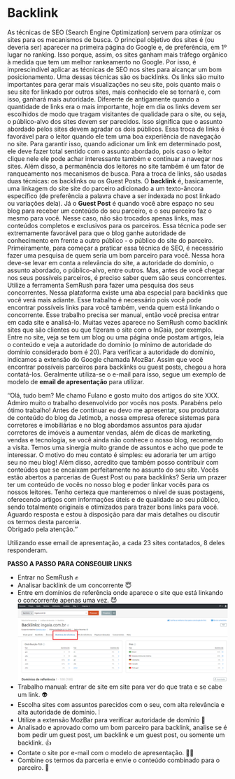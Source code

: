 <!-- TITLE: Backlinks -->
<!-- SUBTITLE: A quick summary of Backlinks -->

# Backlink
   As técnicas de SEO (Search Engine Optimization) servem para otimizar os sites para os mecanismos de busca. O principal objetivo dos sites é (ou deveria ser) aparecer na primeira página do Google e, de preferência, em 1º lugar no ranking. Isso porque, assim, os sites ganham mais tráfego orgânico à medida que tem um melhor rankeamento no Google.
Por isso, é imprescindível aplicar as técnicas de SEO nos sites para alcançar um bom posicionamento. Uma dessas técnicas são os backlinks. Os links são muito importantes para gerar mais visualizações no seu site, pois quanto mais o seu site for linkado por outros sites, mais conhecido ele se tornará e, com isso, ganhará mais autoridade.
Diferente de antigamente quando a quantidade de links era o mais importante, hoje em dia os links devem ser escolhidos de modo que tragam visitantes de qualidade para o site, ou seja, o público-alvo dos sites devem ser parecidos. Isso significa que o assunto abordado pelos sites devem agradar os dois públicos. 
   Essa troca de links é favorável para o leitor quando ele tem uma boa experiência de navegação no site. Para garantir isso, quando adicionar um link em determinado post, ele deve fazer total sentido com o assunto abordado, pois caso o leitor clique nele ele pode achar interessante também e continuar a navegar nos sites. Além disso, a permanência dos leitores no site também é um fator de ranqueamento nos mecanismos de busca.
Para a troca de links, são usadas duas técnicas: os backlinks ou os Guest Posts. O **backlink** é, basicamente, uma linkagem do site site do parceiro adicionado a um texto-âncora específico (de preferência a palavra chave a ser indexada no post linkado ou variações dela).
   Já o **Guest Post** é quando você abre espaço no seu blog para receber um conteúdo do seu parceiro, e o seu parceiro faz o mesmo para você. Nesse caso, não são trocados apenas links, mas conteúdos completos e exclusivos para os parceiros. Essa técnica pode ser extremamente favorável para que o blog ganhe autoridade de conhecimento em frente a outro público - o público do site do parceiro.
   Primeiramente, para começar a praticar essa técnica de SEO, é necessário fazer uma pesquisa de quem seria um bom parceiro para você. Nessa hora deve-se levar em conta a relevância do site, a autoridade do domínio, o assunto abordado, o público-alvo, entre outros. Mas, antes de você chegar nos seus possíveis parceiros, é preciso saber quem são seus concorrentes. 
   Utilize a ferramenta SemRush para fazer uma pesquisa dos seus concorrentes. Nessa plataforma existe uma aba especial para backlinks que você verá mais adiante. Esse trabalho é necessário pois você pode encontrar possíveis links para você também, venda quem está linkando o concorrente. Esse trabalho precisa ser manual, então você precisa entrar em cada site e analisá-lo. Muitas vezes aparece no SemRush como backlink sites que são clientes ou que fizeram o site com o InGaia, por exemplo. 
Entre no site, veja se tem um blog ou uma página onde postam artigos, leia o conteúdo e veja a autoridade do domínio (o mínimo de autoridade do domínio considerado bom é 20). Para verificar a autoridade do domínio, indicamos a extensão do Google chamada MozBar.
   Assim que você encontrar possíveis parceiros para backlinks ou guest posts, chegou a hora contatá-los. Geralmente utiliza-se o e-mail para isso, segue um exemplo de modelo de **email de apresentação** para utilizar.

‘’Olá, tudo bem?
Me chamo Fulano e gosto muito dos artigos do site XXX. Admiro muito o trabalho desenvolvido por vocês nos posts. Parabéns pelo ótimo trabalho!
Antes de continuar eu devo me apresentar, sou produtora de conteúdo do blog da Jetimob, a nossa empresa oferece sistemas para corretores e imobiliárias e no blog abordamos assuntos para ajudar corretores  de imóveis a aumentar vendas, além de dicas de marketing, vendas e tecnologia, se você ainda não conhece o nosso blog, recomendo a visita. Temos uma sinergia muito grande de assuntos e acho que pode te interessar.
O motivo do meu contato é simples: eu adoraria ter um artigo seu no meu blog! Além disso, acredito que também posso contribuir com conteúdos que se encaixam perfeitamente no assunto do seu site.
Vocês estão abertos a parcerias de Guest Post ou para backlinks? Seria um prazer ter um conteúdo de vocês no nosso blog e poder linkar vocês para os nossos leitores.
Tenho certeza que manteremos o nível de suas postagens, oferecendo artigos com informações úteis e de qualidade ao seu público, sendo totalmente originais e otimizados para trazer bons links para você. Aguardo resposta e estou à disposição para dar mais detalhes ou discutir os termos desta parceria.    
Obrigado pela atenção.’’
 
Utilizando esse email de apresentação, a cada 23 sites contatados, 8 deles responderam. 
 
 
**PASSO A PASSO PARA CONSEGUIR LINKS**
* Entrar no SemRush :fist: 
* Analisar backlink de um concorrente :innocent: 
* Entre em domínios de referência onde aparece o site que está linkando o concorrente apenas uma vez. :smiling_imp: ![Dominios De Referencia](/uploads/dominios-de-referencia.png "Dominios De Referencia")
* Trabalho manual: entrar de site em site para ver do que trata e se cabe um link. :alien: 
* Escolha sites com assuntos parecidos com o seu, com alta relevância e alta autoridade de domínio. :grey_exclamation:
* Utilize a extensão MozBar para verificar autoridade de domínio :star2:
* Analisado e aprovado como um bom parceiro para backlink, analise se é bom pedir um guest post, um backlink e um guest post, ou somente um backlink. :thumbsup:
* Contate o site por e-mail com o modelo de apresentação. :bride_with_veil:
* Combine os termos da parceria e envie o conteúdo combinado para o parceiro. :open_hands:
